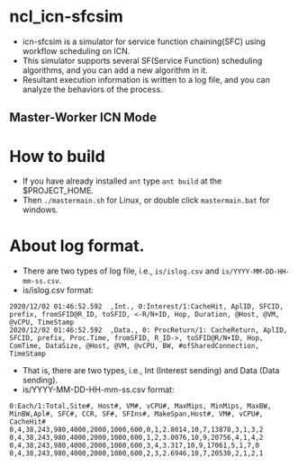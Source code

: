 # ncl_icn-sfcsim
- icn-sfcsim is a simulator for service function chaining(SFC) using workflow scheduling on ICN. 
- This simulator supports several SF(Service Function) scheduling algorithms, and you can add a new algorithm in it. 
- Resultant execution information is written to a log file, and you can analyze the behaviors of the process. 

## Master-Worker ICN Mode
# How to build
- If you have already installed `ant` type `ant build` at the $PROJECT_HOME. 
- Then `./mastermain.sh` for Linux, or double click `mastermain.bat` for windows. 
# About log format. 
- There are two types of log file, i.e., `is/islog.csv` and `is/YYYY-MM-DD-HH-mm-ss.csv`.
- is/islog.csv format: 
~~~
2020/12/02 01:46:52.592  ,Int., 0:Interest/1:CacheHit, AplID, SFCID, prefix, fromSFID@R_ID, toSFID, <-R/N+ID, Hop, Duration, @Host, @VM, @vCPU, TimeStamp
2020/12/02 01:46:52.592  ,Data., 0: ProcReturn/1: CacheReturn, AplID, SFCID, prefix, Proc.Time, fromSFID, R_ID->, toSFID@R/N+ID, Hop, ComTime, DataSize, @Host, @VM, @vCPU, BW, #ofSharedConnection, TimeStamp
~~~
 - That is, there are two types, i.e., Int (Interest sending) and Data (Data sending). 
- is/YYYY-MM-DD-HH-mm-ss.csv format: 
~~~
0:Each/1:Total,Site#, Host#, VM#, vCPU#, MaxMips, MinMips, MaxBW, MinBW,Apl#, SFC#, CCR, SF#, SFIns#, MakeSpan,Host#, VM#, vCPU#, CacheHit#
0,4,38,243,980,4000,2000,1000,600,0,1,2.8014,10,7,13878,3,1,3,2
0,4,38,243,980,4000,2000,1000,600,1,2,3.0076,10,9,20756,4,1,4,2
0,4,38,243,980,4000,2000,1000,600,3,4,3.317,10,9,17061,5,1,7,0
0,4,38,243,980,4000,2000,1000,600,2,3,2.6946,10,7,20530,2,1,2,1
~~~
